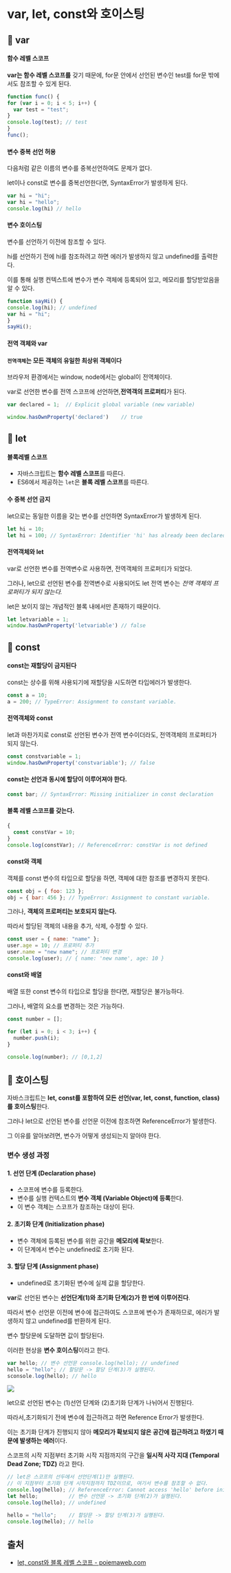 # var, let, const와 호이스팅

## 🌲 var

#### **함수 레벨 스코프**

**var는 함수 레벨 스코프를** 갖기 때문에, for문 안에서 선언된 변수인 test를 for문 밖에서도 참조할 수 있게 된다.

```javascript
function func() {
for (var i = 0; i < 5; i++) {
  var test = "test";
}
console.log(test); // test
}
func();
```

#### **변수 중복 선언 허용**

다음처럼 같은 이름의 변수를 중복선언하여도 문제가 없다.

let이나 const로 변수를 중복선언한다면, SyntaxError가 발생하게 된다.

```javascript
var hi = "hi";
var hi = "hello";
console.log(hi) // hello
```

#### **변수 호이스팅**

변수를 선언하기 이전에 참조할 수 있다.

hi를 선언하기 전에 hi를 참조하려고 하면 에러가 발생하지 않고 undefined를 출력한다.

이를 통해 실행 컨텍스트에 변수가 변수 객체에 등록되어 있고, 메모리를 할당받았음을 알 수 있다.

```javascript
function sayHi() {
console.log(hi); // undefined
var hi = "hi";
}
sayHi();
```

#### **전역 객체와 var**

#### `전역객체`는 모든 객체의 유일한 최상위 객체이다

브라우저 환경에서는 window, node에서는 global이 전역체이다.

var로 선언한 변수를 전역 스코프에 선언하면,**전역객의 프로퍼티**가 된다.

```javascript
var declared = 1;  // Explicit global variable (new variable)

window.hasOwnProperty('declared')    // true
```

## 🌲 let

#### **블록레벨 스코프**

* 자바스크립트는 **함수 레벨 스코프**를 따른다.
* ES6에서 제공하는 `let`은 **블록 레벨 스코프**를 따른다.

#### 수 중복 선언 금지

let으로는 동일한 이름을 갖는 변수를 선언하면 SyntaxError가 발생하게 된다.

```javascript
let hi = 10;
let hi = 100; // SyntaxError: Identifier 'hi' has already been declared
```

#### 전역객체와 let

var로 선언한 변수를 전역변수로 사용하면, 전역객체의 프로퍼티가 되었다.

그러나, let으로 선언된 변수를 전역변수로 사용되어도 let 전역 변수는 _전역 객체의 프로퍼티가 되지 않는다._

let은 보이지 않는 개념적인 블록 내에서만 존재하기 때문이다.

```javascript
let letvariable = 1;
window.hasOwnProperty('letvariable') // false
```

## 🌲 const

#### const는 재할당이 금지된다

const는 상수를 위해 사용되기에 재할당을 시도하면 타입에러가 발생한다.

```javascript
const a = 10;
a = 200; // TypeError: Assignment to constant variable.
```

#### 전역객체와 const

let과 마찬가지로 const로 선언된 변수가 전역 변수이더라도, 전역객체의 프로퍼티가 되지 않는다.

```javascript
const constvariable = 1;
window.hasOwnProperty('constvariable'); // false
```

#### const는 선언과 동시에 할당이 이루어져야 한다.

```javascript
const bar; // SyntaxError: Missing initializer in const declaration
```

#### 블록 레벨 스코프를 갖는다.

```javascript
{
  const constVar = 10;
}
console.log(constVar); // ReferenceError: constVar is not defined
```

#### const와 객체

객체를 const 변수의 타입으로 할당을 하면, 객체에 대한 참조를 변경하지 못한다.

```javascript
const obj = { foo: 123 };
obj = { bar: 456 }; // TypeError: Assignment to constant variable.
```

그러나, **객체의 프로퍼티는 보호되지 않는다.**

따라서 할당된 객체의 내용을 추가, 삭제, 수정할 수 있다.

```javascript
const user = { name: "name" };
user.age = 10; // 프로퍼티 추가
user.name = "new name"; // 프로퍼티 변경
console.log(user); // { name: 'new name', age: 10 }
```

#### const와 배열

배열 또한 const 변수의 타입으로 할당을 한다면, 재할당은 불가능하다.

그러나, 배열의 요소를 변경하는 것은 가능하다.

```javascript
const number = [];

for (let i = 0; i < 3; i++) {
  number.push(i);
}

console.log(number); // [0,1,2]
```

## 🌲 호이스팅

자바스크립트는 **let, const를 포함하여 모든 선언(var, let, const, function, class)를 호이스팅**한다.

그러나 let으로 선언된 변수를 선언문 이전에 참조하면 ReferenceError가 발생한다.

그 이유를 알아보려면, 변수가 어떻게 생성되는지 알아야 한다.

### **변수 생성 과정**

#### 1. 선언 단계 (Declaration phase)

* 스코프에 변수를 등록한다.
* 변수를 실행 컨텍스트의 **변수 객체 (Variable Object)에 등록**한다.
* 이 변수 객체는 스코프가 참조하는 대상이 된다.

#### 2. 초기화 단계 (Initialization phase)

* 변수 객체에 등록된 변수를 위한 공간을 **메모리에 확보**한다.
* 이 단계에서 변수는 undefined로 초기화 된다.

#### 3. 할당 단계 (Assignment phase)

* undefined로 초기화된 변수에 실제 값을 할당한다.

**var**로 선언된 변수는 **선언단계(1)와 초기화 단계(2)가 한 번에 이루어진다**.

따라서 변수 선언문 이전에 변수에 접근하여도 스코프에 변수가 존재하므로, 에러가 발생하지 않고 undefined를 반환하게 된다.

변수 할당문에 도달하면 값이 할당된다.

이러한 현상을 **변수 호이스팅**이라고 한다.

```javascript
var hello; // 변수 선언문 console.log(hello); // undefined
hello = "hello"; // 할당문 -> 할당 단계(3)가 실행된다. 
sconsole.log(hello); // hello
```

![](https://i.imgur.com/oVJT5JM.png)

let으로 선언된 변수는 (1)선언 단계와 (2)초기화 단계가 나뉘어서 진행된다.

따라서,초기화되기 전에 변수에 접근하려고 하면 Reference Error가 발생한다.

이는 초기화 단계가 진행되지 않아 **메모리가 확보되지 않은 공간에 접근하려고 하였기 때문에 발생하는 에러**이다.

스코프의 시작 지점부터 초기화 시작 지점까지의 구간을 **일시적 사각 지대 (Temporal Dead Zone; TDZ)** 라고 한다.

```javascript
// let은 스코프의 선두에서 선언단계(1)만 실행된다.
// 이 지점부터 초기화 단계 시작지점까지 TDZ이므로, 여기서 변수를 참조할 수 없다.
console.log(hello); // ReferenceError: Cannot access 'hello' before initialization
let hello;          // 변수 선언문 -> 초기화 단계(2)가 실행된다.
console.log(hello); // undefined

hello = "hello";    // 할당문 -> 할당 단계(3)가 실행된다.
console.log(hello); // hello
```

## 출처

* [let, const와 블록 레벨 스코프 - poiemaweb.com](https://poiemaweb.com/es6-block-scope)
